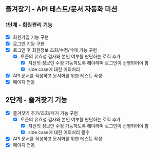 ## 즐겨찾기 - API 테스트/문서 자동화 미션

### 1단계 - 회원관리 기능
-[x] 회원가입 기능 구현
-[x] 로그인 기능 구현
-[x] 로그인 후 회원정보 조회/수정/삭제 기능 구현
    -[x] 토큰의 유효성 검사와 본인 여부를 판단하는 로직 추가
        -[x] 자신의 정보만 수정 가능하도록 해야하며 로그인이 선행되어야 함
        -[x] side case에 대한 예외처리
-[x] API 문서를 작성하고 문서화를 위한 테스트 작성
-[x] 페이지 연동

## 2단계 - 즐겨찾기 기능
-[x] 즐겨찾기 추가/조회/제거 기능 구현
    -[x] 토큰의 유효성 검사와 본인 여부를 판단하는 로직 추가
        -[x] 자신의 정보만 수정 가능하도록 해야하며 로그인이 선행되어야 함
        -[x] side case에 대한 예외처리 필수
-[x] API 문서를 작성하고 문서화를 위한 테스트 작성
-[x] 페이지 연동